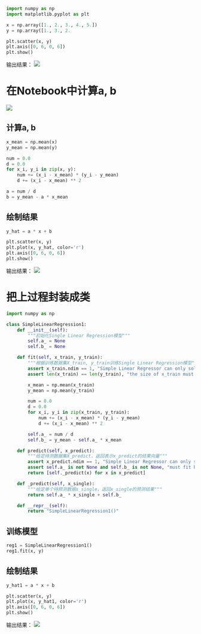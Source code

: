 ```python
import numpy as np
import matplotlib.pyplot as plt

x = np.array([1., 2., 3., 4., 5.])
y = np.array([1., 3., 2.

plt.scatter(x, y)
plt.axis([0, 6, 0, 6])
plt.show()
```

输出结果：
![](http://windmissing.github.io/images/2019/49.png)

# 在Notebook中计算a, b

![](http://windmissing.github.io/images/2019/48.png)

## 计算a, b

```python
x_mean = np.mean(x)
y_mean = np.mean(y)

num = 0.0
d = 0.0
for x_i, y_i in zip(x, y):
    num += (x_i - x_mean) * (y_i - y_mean)
    d += (x_i - x_mean) ** 2

a = num / d
b = y_mean - a * x_mean
```

## 绘制结果

```python
y_hat = a * x + b

plt.scatter(x, y)
plt.plot(x, y_hat, color='r')
plt.axis([0, 6, 0, 6])
plt.show()
```

输出结果：
![](http://windmissing.github.io/images/2019/50.png)

# 把上过程封装成类

```python
import numpy as np

class SimpleLinearRegression1:
    def __init__(self):
        """初始化Single Linear Regression模型"""
        self.a_ = None
        self.b_ = None

    def fit(self, x_train, y_train):
        """根据训练数据集X_train, y_train训练Single Linear Regression模型"""
        assert x_train.ndim == 1, "Simple Linear Regressor can only solve single feature training data"
        assert len(x_train) == len(y_train), "the size of x_train must be equal to the size of y_train"

        x_mean = np.mean(x_train)
        y_mean = np.mean(y_train)

        num = 0.0
        d = 0.0
        for x_i, y_i in zip(x_train, y_train):
            num += (x_i - x_mean) * (y_i - y_mean)
            d += (x_i - x_mean) ** 2

        self.a_ = num / d
        self.b_ = y_mean - self.a_ * x_mean

    def predict(self, x_predict):
        """给定待测数据集X_predict，返回表示x_predict的结果向量"""
        assert x_predict.ndim == 1, "Simple Linear Regressor can only solve single feature training data"
        assert self.a_ is not None and self.b_ is not None, "must fit before predict"
        return [self._predict(x) for x in x_predict]

    def _predict(self, x_single):
        """给定单个待预测数据s_single，返回x_single的预测结果"""
        return self.a_ * x_single + self.b_

    def __repr__(self):
        return "SimpleLinearRegression1()"
```

## 训练模型

```python
reg1 = SimpleLinearRegression1()
reg1.fit(x, y)
```

## 绘制结果

```python
y_hat1 = a * x + b

plt.scatter(x, y)
plt.plot(x, y_hat1, color='r')
plt.axis([0, 6, 0, 6])
plt.show()
```

输出结果：
![](http://windmissing.github.io/images/2019/50.png)
